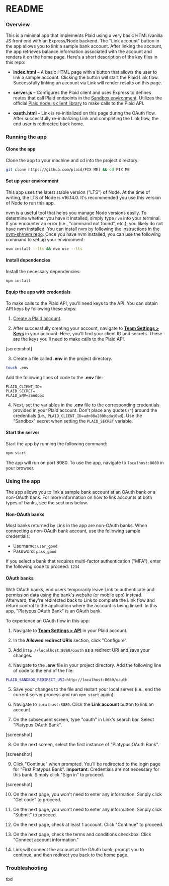 # README

### Overview

This is a minimal app that implements Plaid using a very basic HTML/vanilla JS front end with an Express/Node backend. The "Link account" button in the app allows you to link a sample bank account. After linking the account, the app retrieves balance information associated with the account and renders it on the home page. Here's a short description of the key files in this repo:

- **index.html** – A basic HTML page with a button that allows the user to link a sample account. Clicking the button will start the Plaid Link flow. Successfully linking an account via Link will render results on this page.

- **server.js** – Configures the Plaid client and uses Express to defines routes that call Plaid endpoints in the [Sandbox environment](https://plaid.com/docs/quickstart/glossary/#environments). Utilizes the official [Plaid node.js client library](https://github.com/plaid/plaid-node) to make calls to the Plaid API.

- **oauth.html** – Link is re-initialized on this page during the OAuth flow. After successfully re-initializing Link and completing the Link flow, the end user is redirected back home.


### Running the app


#### Clone the app

Clone the app to your machine and cd into the project directory:

```bash
git clone https://github.com/plaid/FIX ME] && cd FIX ME
```

#### Set up your environment

This app uses the latest stable version ("LTS") of Node. At the time of writing, the LTS of Node is v16.14.0. It's recommended you use this version of Node to run this app. 

nvm is a useful tool that helps you manage Node versions easily. To determine whether you have it installed, simply type `nvm` into your terminal. If you encounter an error (i.e., "command not found", etc.), you likely do not have nvm installed. You can install nvm by following the [instructions in the nvm-sh/nvm repo](https://github.com/nvm-sh/nvm#installing-and-updating). Once you have nvm installed, you can use the following command to set up your environment:

```bash
nvm install --lts && nvm use --lts
```

#### Install dependencies

Install the necessary dependencies:

```bash
npm install
```

#### Equip the app with credentials

To make calls to the Plaid API, you'll need keys to the API. You can obtain API keys by following these steps:

1. [Create a Plaid account](https://dashboard.plaid.com/signup?email=&referrer_url=).

2. After successfully creating your account, navigate to [**Team Settings > Keys**](https://dashboard.plaid.com/team/keys) in your account. Here, you'll find your client ID and secrets. These are the keys you'll need to make calls to the Plaid API.

[screenshot]

3. Create a file called **.env** in the project directory.
```bash
touch .env
```

Add the following lines of code to the **.env** file:

```
PLAID_CLIENT_ID=
PLAID_SECRET=
PLAID_ENV=sandbox
```

4. Next, set the variables in the **.env** file to the corresponding credentials provided in your Plaid account. Don't place any quotes (`"`) around the credentials (i.e., `PLAID_CLIENT_ID=adn08a280hqdaj0ad`). Use the "Sandbox" secret when setting the `PLAID_SECRET` variable.


#### Start the server

Start the app by running the following command:

```bash
npm start
```

The app will run on port 8080. To use the app, navigate to `localhost:8080` in your browser. 

### Using the app

The app allows you to link a sample bank account at an OAuth bank or a non-OAuth bank. For more information on how to link accounts at both types of banks, see the sections below.

#### Non-OAuth banks

Most banks returned by Link in the app are non-OAuth banks. When connecting a non-OAuth bank account, use the following sample credentials:

- Username: `user_good`
- Password: `pass_good`

If you select a bank that requires multi-factor authentication ("MFA"), enter the following code to proceed: `1234`

#### OAuth banks

With OAuth banks, end users temporarily leave Link to authenticate and permission data using the bank's website (or mobile app) instead. Afterward, they're redirected back to Link to complete the Link flow and return control to the application where the account is being linked. In this app, "Platypus OAuth Bank" is an OAuth bank.

To experience an OAuth flow in this app:

1. Navigate to [**Team Settings > API**](https://dashboard.plaid.com/team/api) in your Plaid account.

2. In the **Allowed redirect URIs** section, click "Configure".

3. Add `http://localhost:8080/oauth` as a redirect URI and save your changes.

4. Navigate to the **.env** file in your project directory. Add the following line of code to the end of the file:

```bash
PLAID_SANDBOX_REDIRECT_URI=http://localhost:8080/oauth
```

5. Save your changes to the file and restart your local server (i.e., end the current server process and run `npm start` again).

6. Navigate to `localhost:8080`. Click the **Link account** button to link an account.

7. On the subsequent screen, type "oauth" in Link's search bar. Select "Platypus OAuth Bank".

[screenshot]

8. On the next screen, select the first instance of "Platypus OAuth Bank". 

[screenshot]

9. Click "Continue" when prompted. You'll be redirected to the login page for "First Platypus Bank". **Important**: Credentials are not necessary for this bank. Simply click "Sign in" to proceed.

[screenshot]

10. On the next page, you won't need to enter any information. Simply click "Get code" to proceed.

11. On the next page, you won't need to enter any information. Simply click "Submit" to proceed.

12. On the next page, check at least 1 account. Click "Continue" to proceed.

13. On the next page, check the terms and conditions checkbox. Click "Connect account information."

14. Link will connect the account at the OAuth bank, prompt you to continue, and then redirect you back to the home page.

### Troubleshooting

tbd
